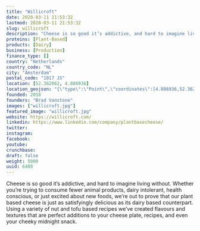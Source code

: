```yaml
---
title: "Willicroft"
date: 2020-03-11 21:53:32
lastmod: 2020-03-11 21:53:32
slug: willicroft
description: "Cheese is so good it’s addictive, and hard to imagine living without. Whether you’re trying to consume fewer animal products, dairy intolerant, health conscious, or just excited about new foods, we’re out to prove that our plant based cheese is just as satisfyingly delicious as its dairy based counterpart. Using a variety of nut and tofu based recipes we’ve created flavours and textures that are perfect additions to your cheese plate, recipes, and even your cheeky midnight snack."
proteins: [Plant-Based]
products: [Dairy]
business: [Production]
finance_type: []
country: "Netherlands"
country_code: "NL"
city: "Amsterdam"
postal_code: "1017 JS"
location: [52.362062, 4.886936]
location_geojson: "{\"type\":\"Point\",\"coordinates\":[4.886936,52.362062]}"
founded: 2018
founders: "Brad Vanstone"
images: ["willicroft.jpg"]
featured_image: "willicroft.jpg"
website: https://willicroft.com/
linkedin: https://www.linkedin.com/company/plantbasecheese/
twitter: 
instagram: 
facebook: 
youtube: 
crunchbase: 
draft: false
weight: 5000
uuid: 6408
---
```

Cheese is so good it’s addictive, and hard to imagine living without. Whether you’re trying to consume fewer animal products, dairy intolerant, health conscious, or just excited about new foods, we’re out to prove that our plant based cheese is just as satisfyingly delicious as its dairy based counterpart. Using a variety of nut and tofu based recipes we’ve created flavours and textures that are perfect additions to your cheese plate, recipes, and even your cheeky midnight snack.
